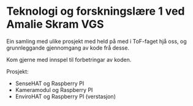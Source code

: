 # Teknologi og forskningslære 1 ved Amalie Skram VGS

Ein samling med ulike prosjekt med held på med i ToF-faget hjå oss, og grunnleggande gjennomgang av kode frå desse.

Kom gjerne med innspel til forbetringar av koden.

Prosjekt:
- SenseHAT og Raspberry PI
- Kameramodul og Raspberry PI
- EnviroHAT og Raspberry PI (verstasjon)
